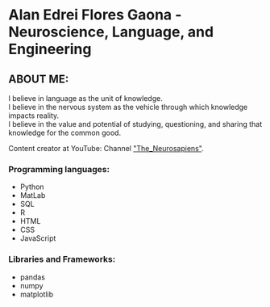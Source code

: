 # Alan Edrei Flores Gaona - Neuroscience, Language, and Engineering

## ABOUT ME:

I believe in language as the unit of knowledge.  
I believe in the nervous system as the vehicle through which knowledge impacts reality.  
I believe in the value and potential of studying, questioning, and sharing that knowledge for the common good.

Content creator at YouTube: Channel ["The_Neurosapiens"](https://www.youtube.com/@the_neurosapiens).

### Programming languages:

- Python
- MatLab
- SQL
- R
- HTML
- CSS
- JavaScript

### Libraries and Frameworks:

- pandas
- numpy
- matplotlib
